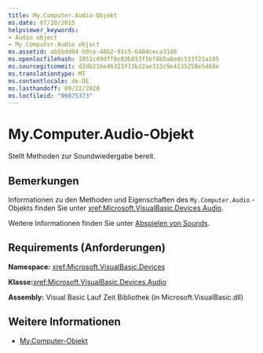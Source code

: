 ```yaml
---
title: My.Computer.Audio-Objekt
ms.date: 07/20/2015
helpviewer_keywords:
- Audio object
- My.Computer.Audio object
ms.assetid: ab5bdd04-b0ce-48b2-91c5-6404ceca31d0
ms.openlocfilehash: 1051cd9dff8c83b853f5bf8b5a8edc533f21a185
ms.sourcegitcommit: d2db216e46323f73b32ae312c9e4135258e5d68e
ms.translationtype: MT
ms.contentlocale: de-DE
ms.lasthandoff: 09/22/2020
ms.locfileid: "90875373"
---
```

# <a name="mycomputeraudio-object"></a>My.Computer.Audio-Objekt

Stellt Methoden zur Soundwiedergabe bereit.  
  
## <a name="remarks"></a>Bemerkungen  

 Informationen zu den Methoden und Eigenschaften des `My.Computer.Audio` -Objekts finden Sie unter <xref:Microsoft.VisualBasic.Devices.Audio>.  
  
 Weitere Informationen finden Sie unter [Abspielen von Sounds](../../developing-apps/programming/computer-resources/playing-sounds.md).  
  
## <a name="requirements"></a>Requirements (Anforderungen)  

 **Namespace:** <xref:Microsoft.VisualBasic.Devices>  
  
 **Klasse:**<xref:Microsoft.VisualBasic.Devices.Audio>  
  
 **Assembly:** Visual Basic Lauf Zeit Bibliothek (in Microsoft.VisualBasic.dll)  
  
## <a name="see-also"></a>Weitere Informationen

- [My.Computer-Objekt](my-computer-object.md)
